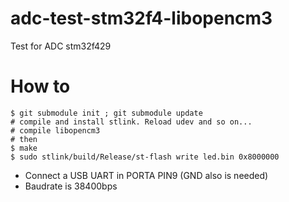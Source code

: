 # adc-test-stm32f4-libopencm3
Test for ADC stm32f429

# How to

```
$ git submodule init ; git submodule update
# compile and install stlink. Reload udev and so on...
# compile libopencm3
# then
$ make
$ sudo stlink/build/Release/st-flash write led.bin 0x8000000
```

* Connect a USB UART in PORTA PIN9 (GND also is needed)
* Baudrate is 38400bps


